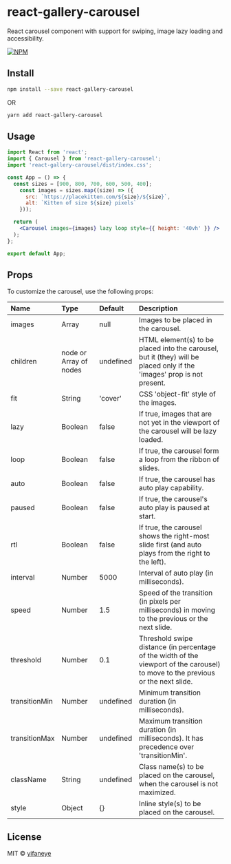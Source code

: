 # react-gallery-carousel

React carousel component with support for swiping, image lazy loading and accessibility.

[![NPM](https://img.shields.io/npm/v/react-gallery-carousel.svg)](https://www.npmjs.com/package/react-gallery-carousel)

## Install

```bash
npm install --save react-gallery-carousel
```
OR
```bash
yarn add react-gallery-carousel
```

## Usage

```jsx
import React from 'react';
import { Carousel } from 'react-gallery-carousel';
import 'react-gallery-carousel/dist/index.css';

const App = () => {
  const sizes = [900, 800, 700, 600, 500, 400];
    const images = sizes.map((size) => ({
      src: `https://placekitten.com/${size}/${size}`,
      alt: `Kitten of size ${size} pixels`
    }));

  return (
    <Carousel images={images} lazy loop style={{ height: '40vh' }} />
  );
};

export default App;

```

## Props

To customize the carousel, use the following props:

|Name         |Type                  |Default  |Description|
|:--------    |:---------------------|:--------|:----------|
|images       |Array                 |null     |Images to be placed in the carousel.|
|children     |node or Array of nodes|undefined|HTML element(s) to be placed into the carousel, but it (they) will be placed only if the 'images' prop is not present.|
|fit          |String                |'cover'  |CSS 'object-fit' style of the images.|
|lazy         |Boolean               |false    |If true, images that are not yet in the viewport of the carousel will be lazy loaded.|
|loop         |Boolean               |false    |If true, the carousel form a loop from the ribbon of slides.|
|auto         |Boolean               |false    |If true, the carousel has auto play capability.|
|paused       |Boolean               |false    |If true, the carousel's auto play is paused at start.|
|rtl          |Boolean               |false    |If true, the carousel shows the right-most slide first (and auto plays from the right to the left).|
|interval     |Number                |5000     |Interval of auto play (in milliseconds).|
|speed        |Number                |1.5      |Speed of the transition (in pixels per milliseconds) in moving to the previous or the next slide.|
|threshold    |Number                |0.1      |Threshold swipe distance (in percentage of the width of the viewport of the carousel) to move to the previous or the next slide.|
|transitionMin|Number                |undefined|Minimum transition duration (in milliseconds).|
|transitionMax|Number                |undefined|Maximum transition duration (in milliseconds). It has precedence over 'transitionMin'.|
|className    |String                |undefined|Class name(s) to be placed on the carousel, when the carousel is not maximized.|
|style        |Object                |{}       |Inline style(s) to be placed on the carousel.|

## License

MIT © [yifaneye](https://github.com/yifaneye/react-gallery-carousel)

